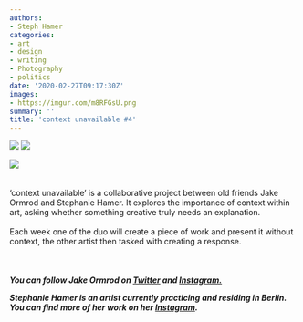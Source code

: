 ```yaml
---
authors:
- Steph Hamer
categories:
- art
- design
- writing
- Photography
- politics
date: '2020-02-27T09:17:30Z'
images:
- https://imgur.com/m8RFGsU.png
summary: ''
title: 'context unavailable #4'
---
```

![](https://imgur.com/m8RFGsU.png "")
![](https://imgur.com/ho3esTX.png "")

![](https://imgur.com/eCz72E3.png "")
<br>
<br>
<br>
‘context unavailable’ is a collaborative project between old friends Jake Ormrod and Stephanie Hamer. It explores the importance of context within art, asking whether something creative truly needs an explanation.<br>
<br>
Each week one of the duo will create a piece of work and present it without context, the other artist then tasked with creating a response.<br>
<br>
<br>
<br>
**_You can follow Jake Ormrod on [Twitter](https://twitter.com/Jake_Ormrod "") and [Instagram.](https://www.instagram.com/generationzer0mag/ "")_**

_**Stephanie Hamer is an artist currently practicing and residing in Berlin. You can find more of her work on her [Instagram](https://www.instagram.com/stephanie__hamer/ "").**_